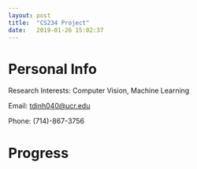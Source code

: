 ```yaml
---
layout: post
title:  "CS234 Project"
date:   2019-01-26 15:02:37
---
```


# Personal Info

Research Interests: Computer Vision, Machine Learning

Email: tdinh040@ucr.edu

Phone: (714)-867-3756

# Progress

